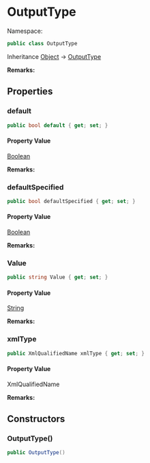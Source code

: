 # OutputType

Namespace:

```csharp
public class OutputType
```

Inheritance [Object](https://docs.microsoft.com/en-us/dotnet/api/system.object) → [OutputType](./outputtype.md)

**Remarks:**



## Properties

### <a id="properties-default"/>**default**

```csharp
public bool default { get; set; }
```

#### Property Value

[Boolean](https://docs.microsoft.com/en-us/dotnet/api/system.boolean)<br>

**Remarks:**



### <a id="properties-defaultspecified"/>**defaultSpecified**

```csharp
public bool defaultSpecified { get; set; }
```

#### Property Value

[Boolean](https://docs.microsoft.com/en-us/dotnet/api/system.boolean)<br>

**Remarks:**



### <a id="properties-value"/>**Value**

```csharp
public string Value { get; set; }
```

#### Property Value

[String](https://docs.microsoft.com/en-us/dotnet/api/system.string)<br>

**Remarks:**



### <a id="properties-xmltype"/>**xmlType**

```csharp
public XmlQualifiedName xmlType { get; set; }
```

#### Property Value

XmlQualifiedName<br>

**Remarks:**



## Constructors

### <a id="constructors-.ctor"/>**OutputType()**

```csharp
public OutputType()
```
